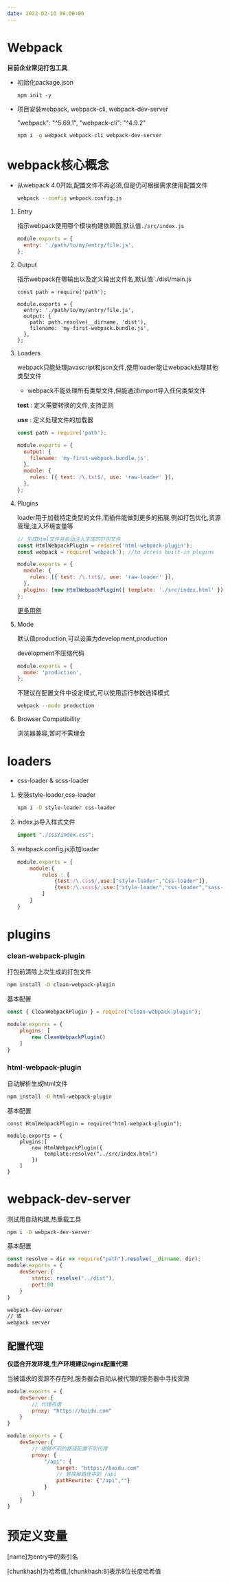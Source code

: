 ```yaml
---
date: 2022-02-10 00:00:00
---
```




# Webpack

**目前企业常见打包工具**

* 初始化package.json

  ```
  npm init -y
  ```

* 项目安装webpack, webpack-cli, webpack-dev-server

  "webpack": "^5.69.1",
  "webpack-cli": "^4.9.2"
  
  
  
  ```bash
  npm i -g webpack webpack-cli webpack-dev-server
  ```

# webpack核心概念

* 从webpack 4.0开始,配置文件不再必须,但是仍可根据需求使用配置文件

  ```bash
  webpack --config webpack.config.js
  ```

1. Entry

   指示webpack使用哪个模块构建依赖图,默认值`./src/index.js`

   ```javascript
   module.exports = {
     entry: './path/to/my/entry/file.js',
   };
   ```

2. Output

   指示webpack在哪输出以及定义输出文件名,默认值`./dist/main.js

   ```
   const path = require('path');
   
   module.exports = {
     entry: './path/to/my/entry/file.js',
     output: {
       path: path.resolve(__dirname, 'dist'),
       filename: 'my-first-webpack.bundle.js',
     },
   };
   ```

3. Loaders

   webpack只能处理javascript和json文件,使用loader能让webpack处理其他类型文件

   * webpack不能处理所有类型文件,但能通过import导入任何类型文件

   **test** : 定义需要转换的文件,支持正则

   **use** : 定义处理文件的加载器

   ```javascript
   const path = require('path');
   
   module.exports = {
     output: {
       filename: 'my-first-webpack.bundle.js',
     },
     module: {
       rules: [{ test: /\.txt$/, use: 'raw-loader' }],
     },
   };
   ```

4. Plugins

   loader用于加载特定类型的文件,而插件能做到更多的拓展,例如打包优化,资源管理,注入环境变量等

   ```javascript
   // 生成html文件并自动注入生成的打包文件
   const HtmlWebpackPlugin = require('html-webpack-plugin');
   const webpack = require('webpack'); //to access built-in plugins
   
   module.exports = {
     module: {
       rules: [{ test: /\.txt$/, use: 'raw-loader' }],
     },
     plugins: [new HtmlWebpackPlugin({ template: './src/index.html' })],
   };
   ```

   [更多用例](https://webpack.js.org/concepts/plugins/)

5. Mode

   默认值production,可以设置为development,production

   development不压缩代码

   ```javascript
   module.exports = {
     mode: 'production',
   };
   ```

   不建议在配置文件中设定模式,可以使用运行参数选择模式

   ```bash
   webpack --mode production
   ```

6. Browser Compatibility

   浏览器兼容,暂时不需理会

# loaders

* css-loader & scss-loader

1. 安装style-loader,css-loader

   ```bash
   npm i -D style-loader css-loader
   ```

2. index.js导入样式文件

   ```javascript
   import "./css/index.css";
   ```

3. webpack.config.js添加loader

   ```javascript
   module.exports = {
       module:{
           rules : [
               {test:/\.css$/,use:["style-loader","css-loader"]},
               {test:/\.scss$/,use:["style-loader","css-loader","sass-loader"]}
           ]
       }
   }
   ```



# plugins

### clean-webpack-plugin

打包前清除上次生成的打包文件

```bash
npm install -D clean-webpack-plugin
```

基本配置

```javascript
const { CleanWebpackPlugin } = require("clean-webpack-plugin");

module.exports = {
    plugins: [
        new CleanWebpackPlugin()
    ]
}
```

### html-webpack-plugin

自动解析生成html文件

```bash
npm install -D html-webpack-plugin
```

基本配置

```
const HtmlWebpackPlugin = require("html-webpack-plugin");

module.exports = {
    plugins:[
        new HtmlWebpackPlugin({
            template:resolve("../src/index.html")
        })
    ]
}
```

# webpack-dev-server

测试用自动构建,热重载工具

```bash
npm i -D webpack-dev-server
```

基本配置

```javascript
const resolve = dir => require("path").resolve(__dirname, dir);
module.exports = {
    devServer:{
        static: resolve("../dist"),
        port:80
    }
}
```

```bash
webpack-dev-server
// 或
webpack server
```

## 配置代理

**仅适合开发环境,生产环境建议nginx配置代理**

当被请求的资源不存在时,服务器会自动从被代理的服务器中寻找资源

```javascript
module.exports = {
    devServer:{
        // 代理百度
        proxy: "https://baidu.com"
    }
}
```

```javascript
module.exports = {
    devServer:{
        // 根据不同的路径配置不同代理
        proxy: {
            "/api": {
                target: "https://baidu.com"
                // 替换掉路径中的 /api
                pathRewrite: {"/api",""}
            }
        }
    }
}
```


# 预定义变量

[name]为entry中的索引名

[chunkhash]为哈希值,[chunkhash:8]表示8位长度哈希值